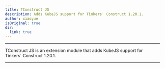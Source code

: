 ```yaml
---
title: TConstruct JS
description: Adds KubeJS support for Tinkers' Construct 1.20.1.
author: xiaoyue
isOriginal: true
dir:
  link: true
---
```


<!-- <BadgeCompat CurseForge="mc-mods/tconstructjs" Modrinth="mod/tconjsconstructjs" GitHub="xiaoyue/constructjs" McMod="class/17415"/> -->

---

TConstruct JS is an extension module that adds KubeJS support for Tinkers' Construct 1.20.1.

---

<Catalog hideHeading/>